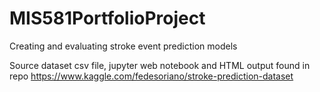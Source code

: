 # MIS581PortfolioProject
Creating and evaluating stroke event prediction models

Source dataset csv file, jupyter web notebook and HTML output found in repo
https://www.kaggle.com/fedesoriano/stroke-prediction-dataset

